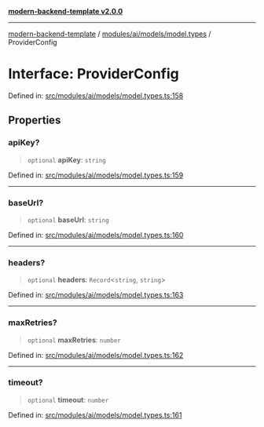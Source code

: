 [**modern-backend-template v2.0.0**](../../../../../README.md)

***

[modern-backend-template](../../../../../modules.md) / [modules/ai/models/model.types](../README.md) / ProviderConfig

# Interface: ProviderConfig

Defined in: [src/modules/ai/models/model.types.ts:158](https://github.com/maemreyo/saas-4cus-nodejs/blob/2a5b3f3aa11335dfa561e80e1feabb8e6084261e/src/modules/ai/models/model.types.ts#L158)

## Properties

### apiKey?

> `optional` **apiKey**: `string`

Defined in: [src/modules/ai/models/model.types.ts:159](https://github.com/maemreyo/saas-4cus-nodejs/blob/2a5b3f3aa11335dfa561e80e1feabb8e6084261e/src/modules/ai/models/model.types.ts#L159)

***

### baseUrl?

> `optional` **baseUrl**: `string`

Defined in: [src/modules/ai/models/model.types.ts:160](https://github.com/maemreyo/saas-4cus-nodejs/blob/2a5b3f3aa11335dfa561e80e1feabb8e6084261e/src/modules/ai/models/model.types.ts#L160)

***

### headers?

> `optional` **headers**: `Record`\<`string`, `string`\>

Defined in: [src/modules/ai/models/model.types.ts:163](https://github.com/maemreyo/saas-4cus-nodejs/blob/2a5b3f3aa11335dfa561e80e1feabb8e6084261e/src/modules/ai/models/model.types.ts#L163)

***

### maxRetries?

> `optional` **maxRetries**: `number`

Defined in: [src/modules/ai/models/model.types.ts:162](https://github.com/maemreyo/saas-4cus-nodejs/blob/2a5b3f3aa11335dfa561e80e1feabb8e6084261e/src/modules/ai/models/model.types.ts#L162)

***

### timeout?

> `optional` **timeout**: `number`

Defined in: [src/modules/ai/models/model.types.ts:161](https://github.com/maemreyo/saas-4cus-nodejs/blob/2a5b3f3aa11335dfa561e80e1feabb8e6084261e/src/modules/ai/models/model.types.ts#L161)
